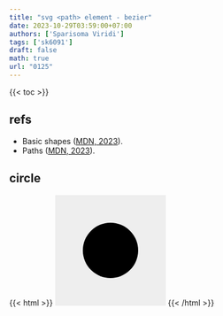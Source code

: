 ```yaml
---
title: "svg <path> element - bezier"
date: 2023-10-29T03:59:00+07:00
authors: ['Sparisoma Viridi']
tags: ['sk6091']
draft: false
math: true
url: "0125"
---
```

{{< toc >}}


## refs
+ Basic shapes ([MDN, 2023](https://developer.mozilla.org/en-US/docs/Web/SVG/Tutorial/Basic_Shapes)).
+ Paths ([MDN, 2023](https://developer.mozilla.org/en-US/docs/Web/SVG/Tutorial/Paths)).


## circle
{{< html >}}
<svg
  version="1.1" xmlns="http://www.w3.org/2000/svg"
  width="200" height="200"
  style="background: #eee;">
    <circle cx="100" cy="100" r="50"/>
</svg>
{{< /html >}}
